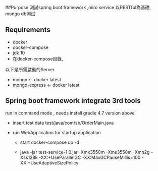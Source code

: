 
##Purpose
 測試spring boot framework ,miro service 以RESTful為基礎, mongo db測試
 

## Requirements
* docker
* docker-compose
* jdk 10
* 在docker-compose目錄,



以下是所需啟動的Server
* mongo <- docker latest
* mongo-express <- docker latest

## Spring boot framework integrate 3rd tools

run in command mode , needs install gradle 4.7 version above 

* insert test data test/java/com/sb/OrderMain.java

* run WebApplication for startup application
  * start docker-compose up -d
     
  * java -jar test-service-1.0.jar -Xmx3550m -Xms3550m -Xmn2g -Xss128k -XX:+UseParallelGC  -XX:MaxGCPauseMillis=100 -XX:+UseAdaptiveSizePolicy
